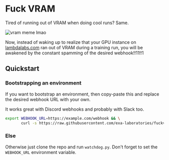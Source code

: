 # Fuck VRAM
Tired of running out of VRAM when doing cool runs? Same.

![vram meme lmao](https://github.com/exa-laboratories/fuckvram/assets/38406360/935a3914-5202-471f-883c-c11d85b2d9f8)

Now, instead of waking up to realize that your GPU instance on [lambdalabs.com](https://lambdalabs.com) ran out of VRAM during a training run, you will be awakened by the constant spamming of the desired webhook!!11!!1

## Quickstart
### Bootstrapping an environment
If you want to bootstrap an environment, then copy-paste this and replace the desired webhook URL with your own.

It works great with Discord webhooks and probably with Slack too.
```sh
export WEBHOOK_URL=https://example.com/webhook && \
       curl -s https://raw.githubusercontent.com/exa-laboratories/fuckvram/main/bootstrap.sh | bash
```
### Else
Otherwise just clone the repo and run `watchdog.py`. Don't forget to set the `WEBHOOK_URL` environment variable.

